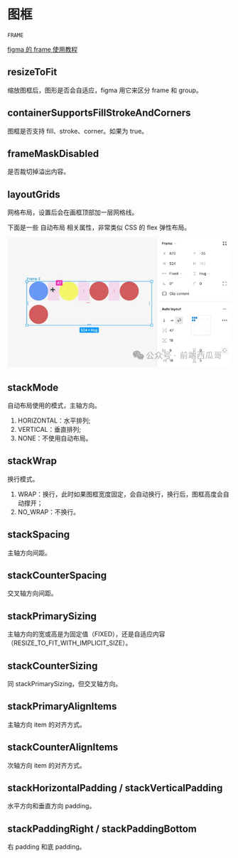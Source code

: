 # 图框

`FRAME`

[figma 的 frame 使用教程](https://help.figma.com/hc/en-us/articles/360041539473-Frames-in-Figma-Design)

## resizeToFit

缩放图框后，图形是否会自适应，figma 用它来区分 frame 和 group。

## containerSupportsFillStrokeAndCorners

图框是否支持 fill、stroke、corner。如果为 true。

## frameMaskDisabled

是否裁切掉溢出内容。

## layoutGrids

网格布局，设置后会在画框顶部加一层网格线。

下面是一些 自动布局 相关属性，非常类似 CSS 的 flex 弹性布局。

![](../static/fig-frame-auto-layout.jpg)

## stackMode

自动布局使用的模式，主轴方向。

1. HORIZONTAL：水平排列;
2. VERTICAL：垂直排列;
3. NONE：不使用自动布局。

## stackWrap

换行模式。

1. WRAP：换行，此时如果图框宽度固定，会自动换行，换行后，图框高度会自动撑开；
2. NO_WRAP：不换行。

## stackSpacing

主轴方向间距。

## stackCounterSpacing

交叉轴方向间距。

## stackPrimarySizing

主轴方向的宽或高是为固定值（FIXED），还是自适应内容（RESIZE_TO_FIT_WITH_IMPLICIT_SIZE）。

## stackCounterSizing

同 stackPrimarySizing，但交叉轴方向。

## stackPrimaryAlignItems

主轴方向 item 的对齐方式。

## stackCounterAlignItems

次轴方向 item 的对齐方式。

## stackHorizontalPadding / stackVerticalPadding

水平方向和垂直方向 padding。

## stackPaddingRight / stackPaddingBottom

右 padding 和底 padding。
